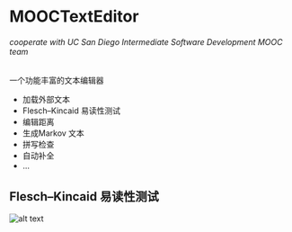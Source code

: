 # MOOCTextEditor
###### cooperate with UC San Diego Intermediate Software Development MOOC team

一个功能丰富的文本编辑器
* 加载外部文本
* Flesch–Kincaid 易读性测试
* 编辑距离
* 生成Markov 文本
* 拼写检查
* 自动补全
* ...


## Flesch–Kincaid 易读性测试
![alt text](https://github.com/Arthur-Lanc/MOOCTextEditor/blob/master/earthquake_allmarker.png)
